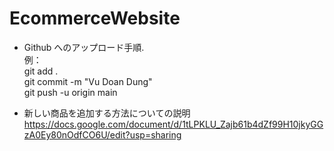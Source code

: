 # EcommerceWebsite
+ Github へのアップロード手順. <br>
例：<br>
git add .<br>
git commit -m "Vu Doan Dung"<br>
git push -u origin main<br>

+ 新しい商品を追加する方法についての説明<br>
https://docs.google.com/document/d/1tLPKLU_Zajb61b4dZf99H10jkyGGzA0Ey80nOdfCO6U/edit?usp=sharing
